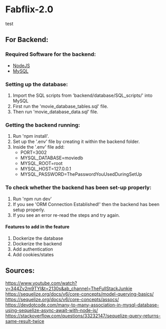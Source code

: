 # Fabflix-2.0

test

## For Backend:

### Required Software for the backend:

- [NodeJS](https://nodejs.org/en/download/)
- [MySQL](https://dev.mysql.com/downloads/windows/installer/8.0.html)

### Setting up the database:

1. Import the SQL scripts from 'backend/database/SQL_scripts/' into MySQL
2. First run the 'movie_database_tables.sql' file.
3. Then run 'movie_database_data.sql' file.

### Getting the backend running:

1. Run 'npm install'.
2. Set up the '.env' file by creating it within the backend folder.
3. Inside the '.env' file add:
   - PORT=3002
   - MYSQL_DATABASE=moviedb
   - MYSQL_ROOT=root
   - MYSQL_HOST=127.0.0.1
   - MYSQL_PASSWORD=ThePasswordYouUsedDuringSetUp

### To check whether the backend has been set-up properly:

1. Run 'npm run dev'
2. If you see 'ORM Connection Established!' then the backend has been setup properly.
3. If you see an error re-read the steps and try again.

#### Features to add in the feature

1. Dockerize the database
2. Dockerize the backend
3. Add authentication
4. Add cookies/states

## Sources:

https://www.youtube.com/watch?v=344Zv2m9TYI&t=2130s&ab_channel=TheFullStackJunkie
https://sequelize.org/docs/v6/core-concepts/model-querying-basics/
https://sequelize.org/docs/v6/core-concepts/assocs/
https://devdotcode.com/many-to-many-association-in-mysql-database-using-sequelize-async-await-with-node-js/
https://stackoverflow.com/questions/33232147/sequelize-query-returns-same-result-twice
